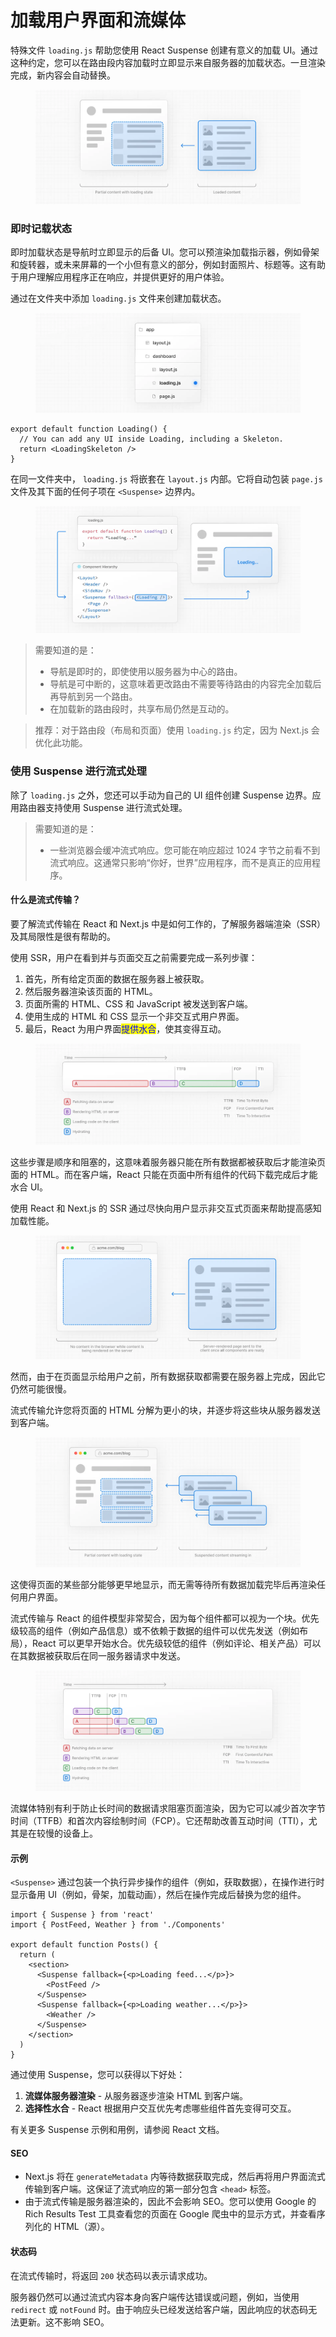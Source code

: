 # 加载用户界面和流媒体

特殊文件 `loading.js` 帮助您使用 React Suspense 创建有意义的加载 UI。通过这种约定，您可以在路由段内容加载时立即显示来自服务器的加载状态。一旦渲染完成，新内容会自动替换。

<figure><img src="../../.gitbook/assets/image (6) (1) (1) (1).png" alt=""><figcaption></figcaption></figure>

### 即时记载状态

即时加载状态是导航时立即显示的后备 UI。您可以预渲染加载指示器，例如骨架和旋转器，或未来屏幕的一个小但有意义的部分，例如封面照片、标题等。这有助于用户理解应用程序正在响应，并提供更好的用户体验。

通过在文件夹中添加 `loading.js` 文件来创建加载状态。

<figure><img src="../../.gitbook/assets/image (7) (1).png" alt=""><figcaption></figcaption></figure>

```tsx
export default function Loading() {
  // You can add any UI inside Loading, including a Skeleton.
  return <LoadingSkeleton />
}
```

在同一文件夹中， `loading.js` 将嵌套在 `layout.js` 内部。它将自动包装 `page.js` 文件及其下面的任何子项在 `<Suspense>` 边界内。

<figure><img src="../../.gitbook/assets/image (8) (1).png" alt=""><figcaption></figcaption></figure>

> 需要知道的是：
>
> * 导航是即时的，即使使用以服务器为中心的路由。
> * 导航是可中断的，这意味着更改路由不需要等待路由的内容完全加载后再导航到另一个路由。
> * 在加载新的路由段时，共享布局仍然是互动的。

> 推荐：对于路由段（布局和页面）使用 `loading.js` 约定，因为 Next.js 会优化此功能。

### 使用 Suspense 进行流式处理

除了 `loading.js` 之外，您还可以手动为自己的 UI 组件创建 Suspense 边界。应用路由器支持使用 Suspense 进行流式处理。

> 需要知道的是：
>
> * 一些浏览器会缓冲流式响应。您可能在响应超过 1024 字节之前看不到流式响应。这通常只影响“你好，世界”应用程序，而不是真正的应用程序。

#### 什么是流式传输？

要了解流式传输在 React 和 Next.js 中是如何工作的，了解服务器端渲染（SSR）及其局限性是很有帮助的。

使用 SSR，用户在看到并与页面交互之前需要完成一系列步骤：

1. 首先，所有给定页面的数据在服务器上被获取。
2. 然后服务器渲染该页面的 HTML。
3. 页面所需的 HTML、CSS 和 JavaScript 被发送到客户端。
4. 使用生成的 HTML 和 CSS 显示一个非交互式用户界面。
5. 最后，React 为用户界面<mark style="color:blue;">提供水合</mark>，使其变得互动。

<figure><img src="../../.gitbook/assets/image (9) (1).png" alt=""><figcaption></figcaption></figure>

这些步骤是顺序和阻塞的，这意味着服务器只能在所有数据都被获取后才能渲染页面的 HTML。而在客户端，React 只能在页面中所有组件的代码下载完成后才能水合 UI。

使用 React 和 Next.js 的 SSR 通过尽快向用户显示非交互式页面来帮助提高感知加载性能。

<figure><img src="../../.gitbook/assets/image (10) (1).png" alt=""><figcaption></figcaption></figure>

然而，由于在页面显示给用户之前，所有数据获取都需要在服务器上完成，因此它仍然可能很慢。

流式传输允许您将页面的 HTML 分解为更小的块，并逐步将这些块从服务器发送到客户端。

<figure><img src="../../.gitbook/assets/image (11) (1).png" alt=""><figcaption></figcaption></figure>

这使得页面的某些部分能够更早地显示，而无需等待所有数据加载完毕后再渲染任何用户界面。

流式传输与 React 的组件模型非常契合，因为每个组件都可以视为一个块。优先级较高的组件（例如产品信息）或不依赖于数据的组件可以优先发送（例如布局），React 可以更早开始水合。优先级较低的组件（例如评论、相关产品）可以在其数据被获取后在同一服务器请求中发送。

<figure><img src="../../.gitbook/assets/image (12) (1).png" alt=""><figcaption></figcaption></figure>

流媒体特别有利于防止长时间的数据请求阻塞页面渲染，因为它可以减少首次字节时间（TTFB）和首次内容绘制时间（FCP）。它还帮助改善互动时间（TTI），尤其是在较慢的设备上。

#### 示例

`<Suspense>` 通过包装一个执行异步操作的组件（例如，获取数据），在操作进行时显示备用 UI（例如，骨架，加载动画），然后在操作完成后替换为您的组件。

```tsx
import { Suspense } from 'react'
import { PostFeed, Weather } from './Components'
 
export default function Posts() {
  return (
    <section>
      <Suspense fallback={<p>Loading feed...</p>}>
        <PostFeed />
      </Suspense>
      <Suspense fallback={<p>Loading weather...</p>}>
        <Weather />
      </Suspense>
    </section>
  )
}
```

通过使用 Suspense，您可以获得以下好处：

1. **流媒体服务器渲染** - 从服务器逐步渲染 HTML 到客户端。
2. **选择性水合** - React 根据用户交互优先考虑哪些组件首先变得可交互。

有关更多 Suspense 示例和用例，请参阅 React 文档。

#### SEO

* Next.js 将在 `generateMetadata` 内等待数据获取完成，然后再将用户界面流式传输到客户端。这保证了流式响应的第一部分包含 `<head>` 标签。
* 由于流式传输是服务器渲染的，因此不会影响 SEO。您可以使用 Google 的 Rich Results Test 工具查看您的页面在 Google 爬虫中的显示方式，并查看序列化的 HTML（源）。

#### 状态码

在流式传输时，将返回 `200` 状态码以表示请求成功。

服务器仍然可以通过流式内容本身向客户端传达错误或问题，例如，当使用 `redirect` 或 `notFound` 时。由于响应头已经发送给客户端，因此响应的状态码无法更新。这不影响 SEO。
